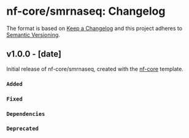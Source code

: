 # nf-core/smrnaseq: Changelog

The format is based on [Keep a Changelog](http://keepachangelog.com/en/1.0.0/)
and this project adheres to [Semantic Versioning](http://semver.org/spec/v2.0.0.html).

## v1.0.0 - [date]

Initial release of nf-core/smrnaseq, created with the [nf-core](http://nf-co.re/) template.

### `Added`

### `Fixed`

### `Dependencies`

### `Deprecated`
